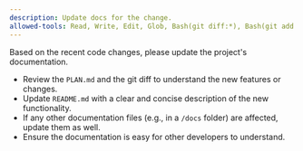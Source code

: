 ```yaml
---
description: Update docs for the change.
allowed-tools: Read, Write, Edit, Glob, Bash(git diff:*), Bash(git add:*), Bash(git commit:*), Bash(git status:*)
---
```

Based on the recent code changes, please update the project's documentation.

- Review the `PLAN.md` and the git diff to understand the new features or changes.
- Update `README.md` with a clear and concise description of the new functionality.
- If any other documentation files (e.g., in a `/docs` folder) are affected, update them as well.
- Ensure the documentation is easy for other developers to understand.

